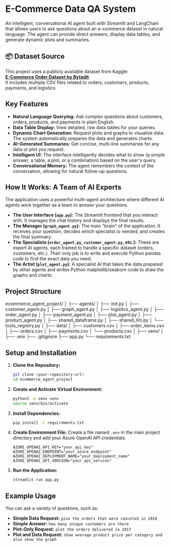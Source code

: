 # E-Commerce Data QA System

An intelligent, conversational AI agent built with Streamlit and LangChain that allows users to ask questions about an e-commerce dataset in natural language. The agent can provide direct answers, display data tables, and generate dynamic plots and summaries.

## 📦 Dataset Source

This project uses a publicly available dataset from Kaggle:  
**[E-Commerce Order Dataset by Bytadit](https://www.kaggle.com/datasets/bytadit/ecommerce-order-dataset)**  
It includes multiple CSV files related to orders, customers, products, payments, and logistics.


## Key Features

- **Natural Language Querying:** Ask complex questions about customers, orders, products, and payments in plain English.
- **Data Table Display:** View detailed, raw data tables for your queries.
- **Dynamic Chart Generation:** Request plots and graphs to visualize data. The system automatically prepares the data and generates charts.
- **AI-Generated Summaries:** Get concise, multi-line summaries for any data or plot you request.
- **Intelligent UI:** The interface intelligently decides what to show (a simple answer, a table, a plot, or a combination) based on the user's query.
- **Conversational Memory:** The agent remembers the context of the conversation, allowing for natural follow-up questions.

## How It Works: A Team of AI Experts

The application uses a powerful multi-agent architecture where different AI agents work together as a team to answer your questions.

* **The User Interface (`app.py`):** The Streamlit frontend that you interact with. It manages the chat history and displays the final results.
* **The Manager (`graph_agent.py`):** The main "brain" of the application. It receives your question, decides which specialist is needed, and creates the final summary.
* **The Specialists (`order_agent.py`, `customer_agent.py`, etc.):** These are expert AI agents, each trained to handle a specific dataset (orders, customers, etc.). Their only job is to write and execute Python pandas code to find the exact data you need.
* **The Artist (`plot_agent.py`):** A specialist AI that takes the data prepared by other agents and writes Python matplotlib/seaborn code to draw the graphs and charts.

## Project Structure

ecommerce_agent_project/
│
├── agents/
│   ├── init.py
│   ├── customer_agent.py
│   ├── graph_agent.py
│   ├── logistics_agent.py
│   ├── order_agent.py
│   ├── payment_agent.py
│   ├── plot_agent.py
│   ├── product_agent.py
│   ├── shared_dataframe.py
│   ├── shared_llm.py
│   └── tools_registry.py
│
├── data/
│   ├── customers.csv
│   ├── order_items.csv
│   ├── orders.csv
│   ├── payments.csv
│   └── products.csv
│
├── venv/
│
├── .env
├── .gitignore
├── app.py
└── requirements.txt


## Setup and Installation

1.  **Clone the Repository:**
    ```bash
    git clone <your-repository-url>
    cd ecommerce_agent_project
    ```

2.  **Create and Activate Virtual Environment:**
    ```bash
    python3 -m venv venv
    source venv/bin/activate
    ```

3.  **Install Dependencies:**
    ```bash
    pip install -r requirements.txt
    ```

4.  **Create Environment File:**
    Create a file named `.env` in the main project directory and add your Azure OpenAI API credentials.
    ```
    AZURE_OPENAI_API_KEY="your_api_key"
    AZURE_OPENAI_ENDPOINT="your_azure_endpoint"
    AZURE_OPENAI_DEPLOYMENT_NAME="your_deployment_name"
    AZURE_OPENAI_API_VERSION="your_api_version"
    ```

5.  **Run the Application:**
    ```bash
    streamlit run app.py
    ```

## Example Usage

You can ask a variety of questions, such as:

* **Simple Data Request:** `give the orders that were canceled in 2018`
* **Simple Answer:** `how many unique customers are there`
* **Plot-Only Request:** `plot the orders delivered in 2017`
* **Plot and Data Request:** `show average product price per category and also show the graph`
